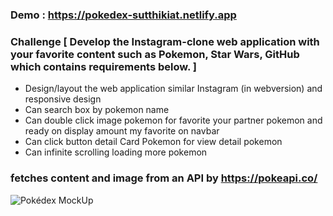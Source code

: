 ### Demo : https://pokedex-sutthikiat.netlify.app

### Challenge [ Develop the Instagram-clone web application with your favorite content such as Pokemon, Star Wars, GitHub which contains requirements below. ]

- Design/layout the web application similar Instagram (in webversion) and responsive design
- Can search box by pokemon name
- Can double click image pokemon for favorite your partner pokemon and ready on display amount my favorite on navbar
- Can click button detail Card Pokemon for view detail pokemon
- Can infinite scrolling loading more pokemon

### fetches content and image from an API by https://pokeapi.co/

![Pokédex MockUp](screenshot/exam-crop.gif)
